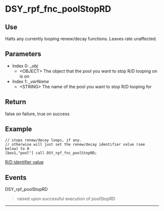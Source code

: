 # DSY_rpf_fnc_poolStopRD

## Use

Halts any currently looping renew/decay functions. Leaves rate unaffected.

## Parameters
- Index 0: *_obj*
    - \<OBJECT\> The object that the pool you want to stop R/D looping on is on
- Index 1: *_varName*
    - \<STRING\> The name of the pool you want to stop R/D looping for

## Return

false on failure, true on success

## Example

    // stops renew/decay loops, if any.
    // otherwise will just set the renew/decay identifier value (see below) to 0
    [box1,"pool"] call DSY_rpf_fnc_poolStopRD;

[R/D identifier value]()

## Events

DSY_rpf_poolStopRD
> raised upon successful execution of poolStopRD

***